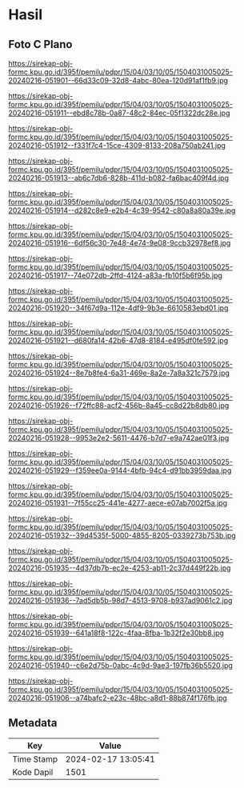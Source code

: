 # Hasil

## Foto C Plano

https://sirekap-obj-formc.kpu.go.id/395f/pemilu/pdpr/15/04/03/10/05/1504031005025-20240216-051901--66d33c09-32d8-4abc-80ea-120d91af1fb9.jpg

https://sirekap-obj-formc.kpu.go.id/395f/pemilu/pdpr/15/04/03/10/05/1504031005025-20240216-051911--ebd8c78b-0a87-48c2-84ec-05f1322dc28e.jpg

https://sirekap-obj-formc.kpu.go.id/395f/pemilu/pdpr/15/04/03/10/05/1504031005025-20240216-051912--f331f7c4-15ce-4309-8133-208a750ab241.jpg

https://sirekap-obj-formc.kpu.go.id/395f/pemilu/pdpr/15/04/03/10/05/1504031005025-20240216-051913--ab6c7db6-828b-411d-b082-fa6bac409f4d.jpg

https://sirekap-obj-formc.kpu.go.id/395f/pemilu/pdpr/15/04/03/10/05/1504031005025-20240216-051914--d282c8e9-e2b4-4c39-9542-c80a8a80a39e.jpg

https://sirekap-obj-formc.kpu.go.id/395f/pemilu/pdpr/15/04/03/10/05/1504031005025-20240216-051916--6df56c30-7e48-4e74-9e08-9ccb32978ef8.jpg

https://sirekap-obj-formc.kpu.go.id/395f/pemilu/pdpr/15/04/03/10/05/1504031005025-20240216-051917--74e072db-2ffd-4124-a83a-fb10f5b6f95b.jpg

https://sirekap-obj-formc.kpu.go.id/395f/pemilu/pdpr/15/04/03/10/05/1504031005025-20240216-051920--34f67d9a-112e-4df9-9b3e-6610583ebd01.jpg

https://sirekap-obj-formc.kpu.go.id/395f/pemilu/pdpr/15/04/03/10/05/1504031005025-20240216-051921--d680fa14-42b6-47d8-8184-e495df0fe592.jpg

https://sirekap-obj-formc.kpu.go.id/395f/pemilu/pdpr/15/04/03/10/05/1504031005025-20240216-051924--8e7b8fe4-6a31-469e-8a2e-7a8a321c7579.jpg

https://sirekap-obj-formc.kpu.go.id/395f/pemilu/pdpr/15/04/03/10/05/1504031005025-20240216-051926--f72ffc88-acf2-456b-8a45-cc8d22b8db80.jpg

https://sirekap-obj-formc.kpu.go.id/395f/pemilu/pdpr/15/04/03/10/05/1504031005025-20240216-051928--9953e2e2-5611-4476-b7d7-e9a742ae01f3.jpg

https://sirekap-obj-formc.kpu.go.id/395f/pemilu/pdpr/15/04/03/10/05/1504031005025-20240216-051929--f359ee0a-9144-4bfb-94c4-d91bb3959daa.jpg

https://sirekap-obj-formc.kpu.go.id/395f/pemilu/pdpr/15/04/03/10/05/1504031005025-20240216-051931--7f55cc25-441e-4277-aece-e07ab7002f5a.jpg

https://sirekap-obj-formc.kpu.go.id/395f/pemilu/pdpr/15/04/03/10/05/1504031005025-20240216-051932--39d4535f-5000-4855-8205-0339273b753b.jpg

https://sirekap-obj-formc.kpu.go.id/395f/pemilu/pdpr/15/04/03/10/05/1504031005025-20240216-051935--4d37db7b-ec2e-4253-ab11-2c37d449f22b.jpg

https://sirekap-obj-formc.kpu.go.id/395f/pemilu/pdpr/15/04/03/10/05/1504031005025-20240216-051936--7ad5db5b-98d7-4513-9708-b937ad9061c2.jpg

https://sirekap-obj-formc.kpu.go.id/395f/pemilu/pdpr/15/04/03/10/05/1504031005025-20240216-051939--641a18f8-122c-4faa-8fba-1b32f2e30bb8.jpg

https://sirekap-obj-formc.kpu.go.id/395f/pemilu/pdpr/15/04/03/10/05/1504031005025-20240216-051940--c6e2d75b-0abc-4c9d-9ae3-197fb36b5520.jpg

https://sirekap-obj-formc.kpu.go.id/395f/pemilu/pdpr/15/04/03/10/05/1504031005025-20240216-051906--a74bafc2-e23c-48bc-a8d1-88b874f176fb.jpg


## Metadata

| Key        | Value               |
| ---------- | ------------------- |
| Time Stamp | 2024-02-17 13:05:41 |
| Kode Dapil | 1501                |



